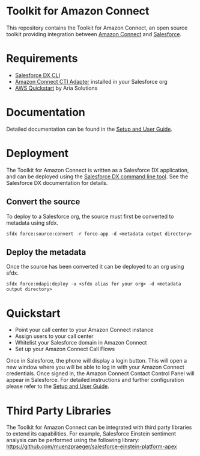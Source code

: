 # Toolkit for Amazon Connect

This repository contains the Toolkit for Amazon Connect, an open source toolkit providing integration between [Amazon Connect](https://aws.amazon.com/connect/) and [Salesforce](https://www.salesforce.com).

# Requirements
- [Salesforce DX CLI](https://developer.salesforce.com/tools/sfdxcli)
- [Amazon Connect CTI Adapter](https://appexchange.salesforce.com/listingDetail?listingId=a0N3A00000EJH4yUAH) installed in your Salesforce org
- [AWS Quickstart](https://aws.amazon.com/quickstart/connect/aria/) by Aria Solutions

# Documentation
Detailed documentation can be found in the [Setup and User Guide](https://www.ariasolutions.com/toolkit-for-amazon-connect-setup-guide/).

# Deployment
The Toolkit for Amazon Connect is written as a Salesforce DX application, and can be deployed using the [Salesforce DX command line tool](https://developer.salesforce.com/tools/sfdxcli). See the Salesforce DX documentation for details.

## Convert the source
To deploy to a Salesforce org, the source must first be converted to metadata using sfdx.
```
sfdx force:source:convert -r force-app -d <metadata output directory>
```

## Deploy the metadata
Once the source has been converted it can be deployed to an org using sfdx.
```
sfdx force:mdapi:deploy -u <sfdx alias for your org> -d <metadata output directory>
```

# Quickstart
- Point your call center to your Amazon Connect instance
- Assign users to your call center
- Whitelist your Salesforce domain in Amazon Connect
- Set up your Amazon Connect Call Flows

Once in Salesforce, the phone will display a login button. This will open a new window where you will be able to log in with your Amazon Connect credentials. Once signed in, the Amazon Connect Contact Control Panel will appear in Salesforce.
For detailed instructions and further configuration please refer to the [Setup and User Guide](https://www.ariasolutions.com/toolkit-for-amazon-connect-setup-guide/).

# Third Party Libraries
The Toolkit for Amazon Connect can be integrated with third party libraries to extend its capabilities. For example, Salesforce Einstein sentiment analysis can be performed using the following library: https://github.com/muenzpraeger/salesforce-einstein-platform-apex
